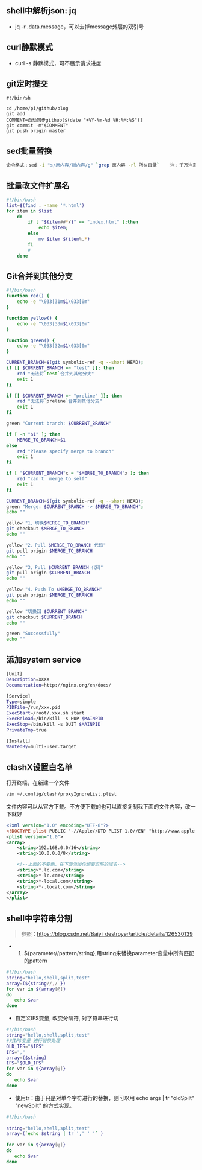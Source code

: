 ## shell中解析json: jq
- jq -r .data.message，可以去掉message外层的双引号

## curl静默模式

- curl -s 静默模式，可不展示请求进度

## git定时提交

```shell
#!/bin/sh

cd /home/pi/github/blog
git add .
COMMENT=自动同步github[$(date "+%Y-%m-%d %H:%M:%S")]
git commit -m"$COMMENT"
git push origin master
```

## sed批量替换
```sh
命令格式：sed -i "s/原内容/新内容/g" `grep 原内容 -rl 所在目录`    注：千万注意这个符号【`】，是【最左上角】那个符号不是单引号
```

## 批量改文件扩展名

```sh
#!/bin/bash
list=$(find . -name '*.html')
for item in $list
    do
        if [ "${item##*/}" == "index.html" ];then
            echo $item;
        else
            mv $item ${item%.*}
        fi
        #
    done
```

## Git合并到其他分支
```sh
#!/bin/bash
function red() {
    echo -e "\033[31m$1\033[0m"
}

function yellow() {
    echo -e "\033[33m$1\033[0m"
}

function green() {
    echo -e "\033[32m$1\033[0m"
}

CURRENT_BRANCH=$(git symbolic-ref -q --short HEAD);
if [[ $CURRENT_BRANCH =~ "test" ]]; then 
    red "无法将`test`合并到其他分支"
    exit 1
fi

if [[ $CURRENT_BRANCH =~ "preline" ]]; then 
    red "无法将`preline`合并到其他分支"
    exit 1
fi

green "Current branch: $CURRENT_BRANCH"

if [ -n "$1" ]; then
    MERGE_TO_BRANCH=$1
else
    red "Please specify merge to branch"
    exit 1
fi

if [ "$CURRENT_BRANCH"x = "$MERGE_TO_BRANCH"x ]; then
    red "can't  merge to self"
    exit 1
fi

CURRENT_BRANCH=$(git symbolic-ref -q --short HEAD);
green "Merge: $CURRENT_BRANCH -> $MERGE_TO_BRANCH";
echo ""

yellow "1、切换$MERGE_TO_BRANCH"
git checkout $MERGE_TO_BRANCH
echo ""

yellow "2、Pull $MERGE_TO_BRANCH 代码"
git pull origin $MERGE_TO_BRANCH
echo ""

yellow "3、Pull $CURRENT_BRANCH 代码"
git pull origin $CURRENT_BRANCH
echo ""

yellow "4、Push To $MERGE_TO_BRANCH"
git push origin $MERGE_TO_BRANCH
echo ""

yellow "切换回 $CURRENT_BRANCH"
git checkout $CURRENT_BRANCH
echo ""

green "Successfully"
echo ""

```

## 添加system service

```sh
[Unit]
Description=XXXX
Documentation=http://nginx.org/en/docs/
 
[Service]
Type=simple
PIDFile=/run/xxx.pid
ExecStart=/root/.xxx.sh start
ExecReload=/bin/kill -s HUP $MAINPID
ExecStop=/bin/kill -s QUIT $MAINPID
PrivateTmp=true
 
[Install]
WantedBy=multi-user.target
```

## clashX设置白名单

打开终端，在新建一个文件
```sh
vim ~/.config/clash/proxyIgnoreList.plist
```
文件内容可以从官方下载。不方便下载的也可以直接复制我下面的文件内容，改一下就好

```xml
<?xml version="1.0" encoding="UTF-8"?>
<!DOCTYPE plist PUBLIC "-//Apple//DTD PLIST 1.0//EN" "http://www.apple.com/DTDs/PropertyList-1.0.dtd">
<plist version="1.0">
<array>
    <string>192.168.0.0/16</string>
    <string>10.0.0.0/8</string>

    <!--上面的不要删，在下面添加你想要忽略的域名-->
    <string>*.lc.com</string>
    <string>*-lc.com</string>
    <string>*-local.com</string>
    <string>*-.local.com</string>
</array>
</plist>
```

## shell中字符串分割

> 参照：https://blog.csdn.net/Baiyi_destroyer/article/details/126530139
- 1. ${parameter//pattern/string},用string来替换parameter变量中所有匹配的pattern

```sh
#!/bin/bash
string="hello,shell,split,test"  
array=(${string//,/ }) 
for var in ${array[@]}
do
   echo $var
done 

```

- 自定义IFS变量, 改变分隔符, 对字符串进行切

```sh
#!/bin/bash
string="hello,shell,split,test"  
#对IFS变量 进行替换处理
OLD_IFS="$IFS"
IFS=","
array=($string)
IFS="$OLD_IFS"
for var in ${array[@]}
do
   echo $var
done

```

- 使用tr：由于只是对单个字符进行的替换，则可以用  echo args |   tr "oldSpilt" "newSpilt"  的方式实现。

```sh
#!/bin/bash
 
string="hello,shell,split,test"  
array=(`echo $string | tr ',' ' '` )  
 
for var in ${array[@]}
do
   echo $var
done 

```


